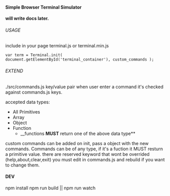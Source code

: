 #### Simple Browser Terminal Simulator

**will write docs later.**

######  USAGE
include in your page
terminal.js or terminal.min.js

    var term = Terminal.init( document.getElementById('terminal_container'), custom_commands );


######  EXTEND
./src/commands.js key/value pair when user enter a command it's checked against commands.js keys.

accepted data types:
- All Primitives
- Array
- Object
- Function
  - __functions **MUST** return one of the above data type**

custom commands can be added on init, pass a object with the new commands.
Commands can be of any type, if it's a fuction it MUST resturn a primitive value.
there are reserved keyword that wont be overrided (help,about,clear,exit) you must edit in commands.js and rebuild if you want to change them.

#### DEV
npm install
npm run build || npm run watch
